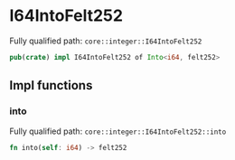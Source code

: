 # I64IntoFelt252

Fully qualified path: `core::integer::I64IntoFelt252`

```rust
pub(crate) impl I64IntoFelt252 of Into<i64, felt252>
```

## Impl functions

### into

Fully qualified path: `core::integer::I64IntoFelt252::into`

```rust
fn into(self: i64) -> felt252
```


